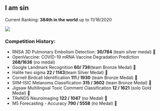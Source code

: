 ## I am sin
Current Ranking: **384th in the world** up to 11/18/2020

![](https://www.googleapis.com/download/storage/v1/b/kaggle-forum-message-attachments/o/inbox%2F5168115%2F0dd1e2fd88717c0890a60cd9df557c5c%2FScreenshot_2020-11-18%20sin%20Kaggle.png?generation=1605757272705261&alt=media)

### Competition History:
- RNSA 3D Pulmonary Embolism Detection: **30/784** (team silver medal) :2nd_place_medal:
- OpenVaccine: COVID-19 mRNA Vaccine Degradation Prediction **268/1636** (no medal)
- Google Landmark Recognition **60/ 736**(team Bronze Medal) :3rd_place_medal:
- Halite two sigma **22 / 1143**(team Silver Medal) :2nd_place_medal:
- Cornell Birdcall Identification **111 / 1930** (team Bronze Medal) :3rd_place_medal:
- SIIM-ISIC Melanoma Classification **315 / 3602** (team Bronze Medal) :3rd_place_medal:
- Jigsaw Multilingual Toxic Comment Classification **12 / 1621** (solo Gold Medal) :1st_place_medal:
- TReNDS Neuroimaging **122 / 1047** (no Medal) :eyes:
- M5 Forecasting - Accuracy **790 / 5558** (no Medal) :eyes:
